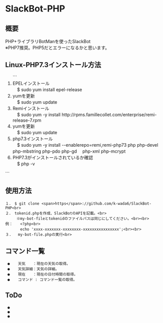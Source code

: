 # SlackBot-PHP

## 概要<br>
PHP+ライブラリBotManを使ったSlackBot<br>
※PHP7推奨。PHP5だとエラーになるかと思います。

## Linux-PHP7.3インストール方法<br>
<ol>
```<li>EPELインストール</li>　$ sudo yum install epel-release
<li>yumを更新</li>　$ sudo yum update
<li>Remiインストール</li>　$ sudo yum -y install <span>http</span>://rpms.famillecollet.com/enterprise/remi-release-7.rpm
<li>yumを更新</li>　$ sudo yum update
<li>php7.3インストール</li>　$ sudo yum -y install --enablerepo=remi,remi-php73 php php-devel php-mbstring php-pdo php-gd 　php-xml php-mcrypt
<li>PHP7.3がインストールされているか確認</li>　$ php -v
</ol>```

## 使用方法<br> 
```
１．　$ git clone <span>https</span>://github.com/k-wada6/SlackBot-PHP<br>
２．　tokenid.phpを作成、SlackBotのAPIを記載。<br>
　　　※my-bot-fileとtokenidのファイルパスは同じにしてください。<br><br>
例：　　<?php<br>
　　　　echo 'xxxx-xxxxxxx-xxxxxxxx-xxxxxxxxxxxxxxxx';<br><br>
３.   my-bot-file.phpの実行<br>
```

## コマンド一覧<br>
     ●　  天気　　：現在の天気の取得。
     ●　  天気詳細：天気の詳細。
     ●　  現在　　：現在の日付時間の取得。
     ●　  コマンド : コマンド一覧の取得。

## ToDo<br>
     ●　
     ●
     ●
    